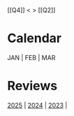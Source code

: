 
[[Q4]] < > [[Q2]]

# Calendar

JAN | FEB | MAR

# Reviews

[2025](2025-Q1.md) | [2024](2024-Q1.md) | [2023](2023-Q1.md) | 
